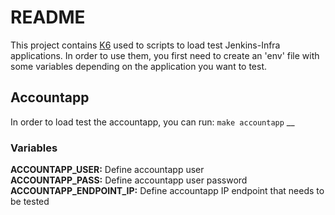 # README
This project contains [K6](https://github.com/loadimpact/k6) used to scripts to load test Jenkins-Infra applications.
In order to use them, you first need to create an 'env' file with some variables depending on the application you want to test.

## Accountapp
In order to load test the accountapp, you can run: `make accountapp`
__
### Variables
__ACCOUNTAPP_USER:__ Define accountapp user  
__ACCOUNTAPP_PASS:__ Define accountapp user password  
__ACCOUNTAPP_ENDPOINT_IP:__ Define accountapp IP endpoint that needs to be tested
